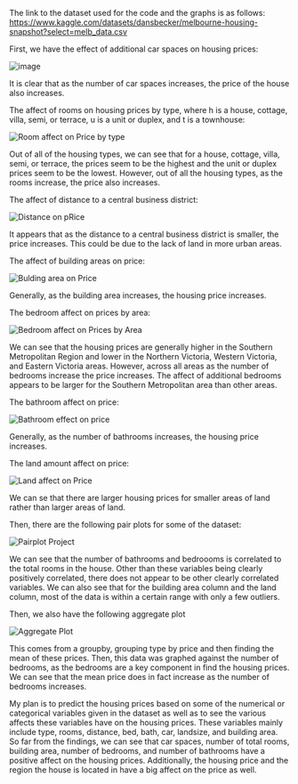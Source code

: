 The link to the dataset used for the code and the graphs is as follows:
https://www.kaggle.com/datasets/dansbecker/melbourne-housing-snapshot?select=melb_data.csv



First, we have the effect of additional car spaces on housing prices:

![image](https://user-images.githubusercontent.com/104324776/164999512-cd5d3b95-f4ea-47c0-8a77-717993893fc2.png)

It is clear that as the number of car spaces increases, the price of the house also increases. 

The affect of rooms on housing prices by type, where h is a house, cottage, villa, semi, or terrace, u is a unit or duplex, and t is a townhouse:

![Room affect on Price by type](https://user-images.githubusercontent.com/104324776/164999615-beedfb9f-ecb1-411e-b325-fd5e6779a9ab.png)

Out of all of the housing types, we can see that for a house, cottage, villa, semi, or terrace, the prices seem to be the highest and the unit or duplex prices seem to be the lowest. However, out of all the housing types, as the rooms increase, the price also increases.

The affect of distance to a central business district:

![Distance on pRice](https://user-images.githubusercontent.com/104324776/164999629-e3cef68d-2fae-4807-8baa-ac6d40a2a741.png)

It appears that as the distance to a central business district is smaller, the price increases. This could be due to the lack of land in more urban areas.

The affect of building areas on price:

![Bulding area on Price](https://user-images.githubusercontent.com/104324776/164999648-ac557bba-1507-459a-9693-ec55a123dfd0.png)

Generally, as the building area increases, the housing price increases. 

The bedroom affect on prices by area:

![Bedroom affect on Prices by Area](https://user-images.githubusercontent.com/104324776/164999653-5dc4ac50-edff-485e-aa05-cc2e28781593.png)

We can see that the housing prices are generally higher in the Southern Metropolitan Region and lower in the Northern Victoria, Western Victoria, and Eastern Victoria areas. However, across all areas as the number of bedrooms increase the price increases. The affect of additional bedrooms appears to be larger for the Southern Metropolitan area than other areas. 


The bathroom affect on price:

![Bathroom effect on price](https://user-images.githubusercontent.com/104324776/164999670-95994c09-026a-4baf-baa5-c017194e269e.png)

Generally, as the number of bathrooms increases, the housing price increases. 

The land amount affect on price:

![Land affect on Price](https://user-images.githubusercontent.com/104324776/164999682-7ff60c44-1b7c-42c7-9217-5be581b89e17.png)

We can se that there are larger housing prices for smaller areas of land rather than larger areas of land. 

Then, there are the following pair plots for some of the dataset:

![Pairplot Project](https://user-images.githubusercontent.com/104324776/165000508-0c3651d6-f75f-4f0a-ac13-783238d99893.png)

We can see that the number of bathrooms and bedroooms is correlated to the total rooms in the house. Other than these variables being clearly positively correlated, there does not appear to be other clearly correlated variables. We can also see that for the building area column and the land column, most of the data is within a certain range with only a few outliers. 

Then, we also have the following aggregate plot 

![Aggregate Plot](https://user-images.githubusercontent.com/104324776/165621778-eec9b472-e32c-4a22-b7da-737ee7319425.png)

This comes from a groupby, grouping type by price and then finding the mean of these prices. Then, this data was graphed against the number of bedrooms, as the bedrooms are a key component in find the housing prices. We can see that the mean price does in fact increase as the number of bedrooms increases. 


My plan is to predict the housing prices based on some of the numerical or categorical variables given in the dataset as well as to see the various affects these variables have on the housing prices. These variables mainly include type, rooms, distance, bed, bath, car, landsize, and building area. 
So far from the findings, we can see that car spaces, number of total rooms, building area, number of bedrooms, and number of bathrooms have a positive affect on the housing prices. Additionally, the housing price and the region the house is located in have a big affect on the price as well. 

